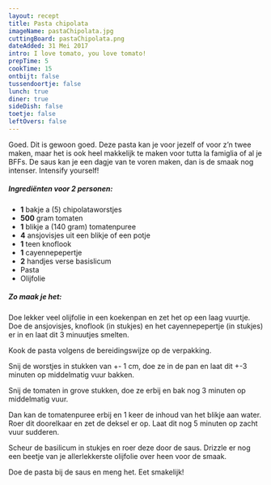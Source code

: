 ```yaml
---
layout: recept
title: Pasta chipolata
imageName: pastaChipolata.jpg
cuttingBoard: pastaChipolata.png
dateAdded: 31 Mei 2017
intro: I love tomato, you love tomato!
prepTime: 5
cookTime: 15
ontbijt: false
tussendoortje: false
lunch: true
diner: true
sideDish: false
toetje: false
leftOvers: false
---
```

Goed. Dit is gewoon goed. Deze pasta kan je voor jezelf of voor z’n twee maken, maar het is ook heel makkelijk te maken voor tutta la famiglia of al je BFFs. De saus kan je een dagje van te voren maken, dan is de smaak nog intenser. Intensify yourself!

##### Ingrediënten voor <span class="personen">2</span> personen:
* <b>1</b> bakje a (5) chipolataworstjes
* <b>500</b> gram tomaten
* <b>1</b> blikje a (140 gram) tomatenpuree
* <b>4</b> ansjovisjes uit een blikje of een potje
* <b>1</b> teen knoflook
* <b>1</b> cayennepepertje
* <b>2</b> handjes verse basislicum
* Pasta
* Olijfolie

##### Zo maak je het:
Doe lekker veel olijfolie in een koekenpan en zet het op een laag vuurtje. Doe de ansjovisjes, knoflook (in stukjes) en het cayennepepertje (in stukjes) er in en laat dit 3 minuutjes smelten.

Kook de pasta volgens de bereidingswijze op de verpakking.

Snij de worstjes in stukken van +- 1 cm, doe ze in de pan en laat dit +-3 minuten op middelmatig vuur bakken.

Snij de tomaten in grove stukken, doe ze erbij en bak nog 3 minuten op middelmatig vuur.

Dan kan de tomatenpuree erbij en 1 keer de inhoud van het blikje aan water. Roer dit doorelkaar en zet de deksel er op. Laat dit nog 5 minuten op zacht vuur sudderen.

Scheur de basilicum in stukjes en roer deze door de saus. Drizzle er nog een beetje van je allerlekkerste olijfolie over heen voor de smaak.

Doe de pasta bij de saus en meng het. Eet smakelijk!   

